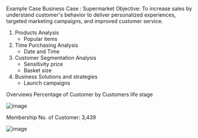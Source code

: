 Example Case 
Business Case : Supermarket
Objective: To increase sales by understand customer's behavior to deliver personalized experiences, targeted marketing campaigns, and improved customer service.
1. Products Analysis 
      -  Popular items
2. Time Purchasing Analysis
      - Date and Time
3. Customer Segmentation Analysis
      - Sensitivity price
      - Basket size
4. Business Solutions and strategies
      - Launch campaigns

Overviews
Percentage of Customer by Customers life stage

![image](https://github.com/maywara20/MADT8101-Customer-Analytics/assets/143488145/79118e6d-bcad-43a4-b41d-14124343a541)



Membership
No. of Customer: 3,439

![image](https://github.com/maywara20/MADT8101-Customer-Analytics/assets/143488145/21053648-faed-423d-8c31-d3c388e28042)
